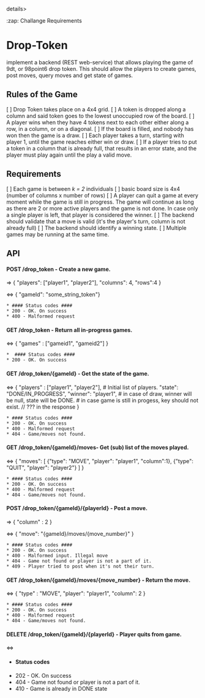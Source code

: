 details>
  <summary>:zap: Challange Requirements</summary>

# Drop-Token
implement a backend (REST web-service) that allows playing the game of 9dt, or 98point6 drop token. This should allow the players to create games, post moves, query moves and get state of games.

##  Rules of the Game
[ ] Drop Token takes place on a 4x4 grid.
[ ] A token is dropped along a column and said token goes to the lowest unoccupied row of the board.
[ ] A player wins when they have 4 tokens next to each other either along a row, in a column, or on a diagonal.
[ ] If the board is filled, and nobody has won then the game is a draw.
[ ] Each player takes a turn, starting with player 1, until the game reaches either win or draw.
[ ] If a player tries to put a token in a column that is already full, that results in an error state, and the player must play again until the play a valid move.

## Requirements
[ ] Each game is between *k = 2* individuals
[ ] basic board size is 4x4 (number of columns x number of rows)
[ ] A player can quit a game at every moment while the game is still in progress. The game will continue as long as there are 2 or more active players and the game is not done. In case only a single player is left, that player is considered the winner.
[ ] The backend should validate that a move is valid (it's the player's turn, column is not already full)
[ ] The backend should identify a winning state.
[ ] Multiple games may be running at the same time.

## API

#### POST /drop_token - Create a new game.

 => { 
     "players": ["player1", "player2"],
      "columns": 4,
      "rows":4
    }

 <=> { "gameId": "some_string_token"}
    
    * #### Status codes ####
    * 200 - OK. On success
    * 400 - Malformed request


#### GET /drop_token - Return all in-progress games.

 <=> { "games" : ["gameid1", "gameid2"] }
    
    *  #### Status codes ####
    * 200 - OK. On success


#### GET /drop_token/{gameId} - Get the state of the game.
 <=> { "players" : ["player1", "player2"], # Initial list of players.
       "state": "DONE/IN_PROGRESS",
       "winner": "player1", # in case of draw, winner will be null, state will be DONE.
                       # in case game is still in progess, key should not exist. // ??? in the response
     }

    * #### Status codes ####
    * 200 - OK. On success
    * 400 - Malformed request
    * 404 - Game/moves not found.
    


#### GET /drop_token/{gameId}/moves- Get (sub) list of the moves played.
 <=> {
      "moves": 
      [
          {"type": "MOVE", "player": "player1", "column":1}, 
          {"type": "QUIT", "player": "player2"}
      ]
    }

    * #### Status codes ####
    * 200 - OK. On success
    * 400 - Malformed request
    * 404 - Game/moves not found.


#### POST /drop_token/{gameId}/{playerId} - Post a move.
 => {
      "column" : 2
    }

 <=> {
        "move": "{gameId}/moves/{move_number}"
     }

    * #### Status codes ####
    * 200 - OK. On success
    * 400 - Malformed input. Illegal move
    * 404 - Game not found or player is not a part of it.
    * 409 - Player tried to post when it's not their turn.
 

#### GET /drop_token/{gameId}/moves/{move_number} - Return the move.
 <=>  {
        "type" : "MOVE",
        "player": "player1",
        "column": 2
      }

    * #### Status codes ####
    * 200 - OK. On success
    * 400 - Malformed request
    * 404 - Game/moves not found.


#### DELETE /drop_token/{gameId}/{playerId} - Player quits from game.
 <=> 
   * #### Status codes ####
   * 202 - OK. On success
   * 404 - Game not found or player is not a part of it.
   * 410 - Game is already in DONE state
   

</details>


